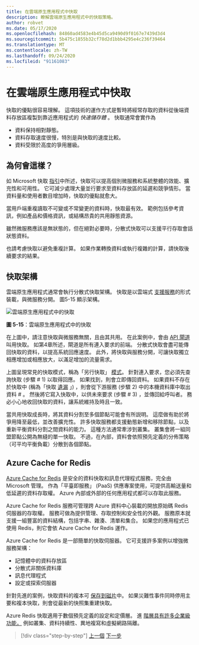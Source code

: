```yaml
---
title: 在雲端原生應用程式中快取
description: 瞭解雲端原生應用程式中的快取策略。
author: robvet
ms.date: 05/17/2020
ms.openlocfilehash: 84860ad4583e4b45d5ca9490d9f0167e7439d3d4
ms.sourcegitcommit: 5b475c1855b32cf78d2d1bbb4295e4c236f39464
ms.translationtype: MT
ms.contentlocale: zh-TW
ms.lasthandoff: 09/24/2020
ms.locfileid: "91161083"
---
```

# <a name="caching-in-a-cloud-native-app"></a>在雲端原生應用程式中快取

快取的優點很容易理解。 這項技術的運作方式是暫時將經常存取的資料從後端資料存放區複製到靠近應用程式的 *快速儲存體* 。 快取通常會實作為

- 資料保持相對靜態。
- 資料存取速度很慢，特別是與快取的速度比較。
- 資料受限於高度的爭用層級。

## <a name="why"></a>為何會這樣？

如 Microsoft 快取 [指引](/azure/architecture/best-practices/caching)中所述，快取可以提高個別微服務和系統整體的效能、擴充性和可用性。 它可減少處理大量並行要求至資料存放區的延遲和競爭情形。 當資料量和使用者數目增加時，快取的優點就愈大。

當用戶端重複讀取不可變或不常變更的資料時，快取最有效。 範例包括參考資訊，例如產品和價格資訊，或結構昂貴的共用靜態資源。

雖然微服務應該是無狀態的，但在絕對必要時，分散式快取可以支援平行存取會話狀態資料。

也請考慮快取以避免重複計算。 如果作業轉換資料或執行複雜的計算，請快取後續要求的結果。

## <a name="caching-architecture"></a>快取架構

雲端原生應用程式通常會執行分散式快取架構。 快取是以雲端式 [支援服務](./definition.md#backing-services)的形式裝載，與微服務分開。 圖5-15 顯示架構。

![雲端原生應用程式中的快取](media/caching-in-a-cloud-native-app.png)

**圖 5-15**：雲端原生應用程式中的快取

在上圖中，請注意快取與微服務無關，且由其共用。 在此案例中，會由 [API 閘道](./front-end-communication.md)叫用快取。 如第4章所述，閘道是所有連入要求的前端。 分散式快取會盡可能傳回快取的資料，以提高系統回應速度。 此外，將快取與服務分開，可讓快取獨立相應增加或相應放大，以滿足增加的流量需求。

上圖呈現常見的快取模式，稱為「另行快取」 [模式](/azure/architecture/patterns/cache-aside)。 針對連入要求，您必須先查詢快取 (步驟 \# 1) 以取得回應。 如果找到，則會立即傳回資料。 如果資料不存在於快取中 (稱為「快取 [遺漏](https://www.techopedia.com/definition/6308/cache-miss) 」) ，則會從下游服務 (步驟 2) 中的本機資料庫中取出資料 \# 。 然後將它寫入快取中，以供未來要求 (步驟 \# 3) ，並傳回給呼叫者。 務必小心地收回快取的資料，讓系統維持及時且一致。

當共用快取成長時，將其資料分割至多個節點可能會有所説明。 這麼做有助於將爭用降至最低，並改善擴充性。 許多快取服務都支援動態新增和移除節點，以及重新平衡資料分割之間資料的能力。 這種方法通常牽涉到叢集。 叢集會將一組同盟節點公開為無縫的單一快取。 不過，在內部，資料會依照預先定義的分佈策略（可平均平衡負載）分散到各個節點。

## <a name="azure-cache-for-redis"></a>Azure Cache for Redis

[Azure Cache for Redis](https://azure.microsoft.com/services/cache/) 是安全的資料快取和訊息代理程式服務，完全由 Microsoft 管理。 作為「平臺即服務」 (PaaS) 供應專案使用，可提供高輸送量和低延遲的資料存取權。 Azure 內部或外部的任何應用程式都可以存取此服務。

Azure Cache for Redis 服務可管理跨 Azure 資料中心裝載的開放原始碼 Redis 伺服器的存取權。 服務可做為提供管理、存取控制和安全性的外觀。 服務原本就支援一組豐富的資料結構，包括字串、雜湊、清單和集合。 如果您的應用程式已使用 Redis，則它會依 Azure Cache for Redis 運作。

Azure Cache for Redis 是一部簡單的快取伺服器。 它可支援許多案例以增強微服務架構：

- 記憶體中的資料存放區
- 分散式非關係資料庫
- 訊息代理程式
- 設定或探索伺服器
  
針對先進的案例，快取資料的複本可 [保存到磁片](/azure/azure-cache-for-redis/cache-how-to-premium-persistence)中。 如果災難性事件同時停用主要和複本快取，則會從最新的快照集重建快取。

Azure Redis 快取適用于數個預先定義的設定和定價層。 進 [階層具有許多企業級功能，](/azure/azure-cache-for-redis/cache-overview#service-tiers) 例如叢集、資料持續性、異地複寫和虛擬網路隔離。

>[!div class="step-by-step"]
>[上一個](relational-vs-nosql-data.md) 
>[下一步](elastic-search-in-azure.md)
